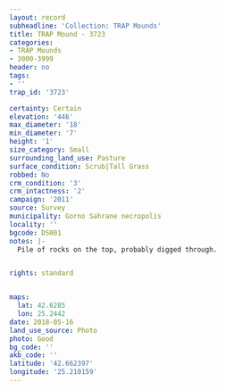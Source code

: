 ```yaml
---
layout: record
subheadline: 'Collection: TRAP Mounds'
title: TRAP Mound - 3723
categories:
- TRAP Mounds
- 3000-3999
header: no
tags:
- ''
trap_id: '3723'

certainty: Certain
elevation: '446'
max_diameter: '18'
min_diameter: '7'
height: '1'
size_category: Small
surrounding_land_use: Pasture
surface_condition: Scrub|Tall Grass
robbed: No
crm_condition: '3'
crm_intactness: '2'
campaign: '2011'
source: Survey
municipality: Gorno Sahrane necropolis
locality: ''
bgcode: DS001
notes: |-
  Pile of rocks on the top, probably digged through.


rights: standard


maps:
  lat: 42.6285
  lon: 25.2442
date: 2018-05-16
land_use_source: Photo
photo: Good
bg_code: ''
akb_code: ''
latitude: '42.662397'
longitude: '25.210159'
---
```

